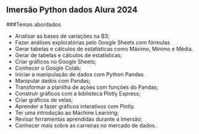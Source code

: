 ## Imersão Python dados Alura 2024
###Temas abordados
   - Analisar as bases de variações na B3;
   - Fazer análises exploratórias pelo Google Sheets com fórmulas
   - Gerar tabelas e cálculos de estatísticas como Máximo, Mínimo e Média.
   - Gerar de tabelas e cálculos de estatísticas;
   - Criar gráficos no Google Sheets;
   - Conhecer o Google Colab;
   - Iniciar a manipulação de dados com Python Pandas.
   - Manipular dados com Pandas;
   - Transformar a planilha de ações com funções do Pandas;
   - Construir gráficos com a biblioteca Plotly Express;
   - Criar gráficos de velas;
   - Aprender a fazer gráficos interativos com Plotly.
   - Ter uma introdução ao Machine Learning;
   - Revisar ferramentas aprendidas durante a Imersão;
   - Conhecer mais sobre as carreiras no mercado de dados.
